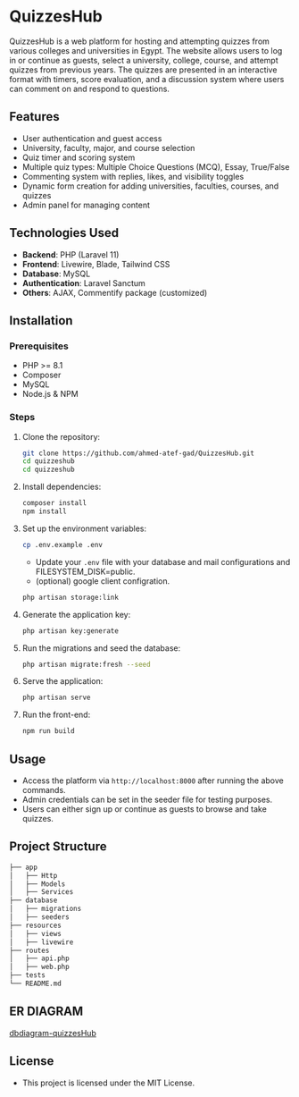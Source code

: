 # QuizzesHub

QuizzesHub is a web platform for hosting and attempting quizzes from various colleges and universities in Egypt. The website allows users to log in or continue as guests, select a university, college, course, and attempt quizzes from previous years. The quizzes are presented in an interactive format with timers, score evaluation, and a discussion system where users can comment on and respond to questions.

## Features

- User authentication and guest access
- University, faculty, major, and course selection
- Quiz timer and scoring system
- Multiple quiz types: Multiple Choice Questions (MCQ), Essay, True/False
- Commenting system with replies, likes, and visibility toggles
- Dynamic form creation for adding universities, faculties, courses, and quizzes
- Admin panel for managing content

## Technologies Used

- **Backend**: PHP (Laravel 11)
- **Frontend**: Livewire, Blade, Tailwind CSS
- **Database**: MySQL
- **Authentication**: Laravel Sanctum
- **Others**: AJAX, Commentify package (customized)

## Installation

### Prerequisites

- PHP >= 8.1
- Composer
- MySQL
- Node.js & NPM

### Steps

1. Clone the repository:

    ```bash
    git clone https://github.com/ahmed-atef-gad/QuizzesHub.git
    cd quizzeshub
    cd quizzeshub
    ```

2. Install dependencies:

    ```bash
    composer install
    npm install
    ```

3. Set up the environment variables:

    ```bash
    cp .env.example .env
    ```

    - Update your `.env` file with your database and mail configurations and FILESYSTEM_DISK=public.
    - (optional) google client configration.
  
    ```bash
    php artisan storage:link
    ```

4. Generate the application key:

    ```bash
    php artisan key:generate
    ```

5. Run the migrations and seed the database:

    ```bash
    php artisan migrate:fresh --seed
    ```

6. Serve the application:

    ```bash
    php artisan serve
    ```

7. Run the front-end:

    ```bash
    npm run build
    ```

## Usage

- Access the platform via `http://localhost:8000` after running the above commands.
- Admin credentials can be set in the seeder file for testing purposes.
- Users can either sign up or continue as guests to browse and take quizzes.


## Project Structure

```bash
├── app
│   ├── Http
│   ├── Models
│   ├── Services
├── database
│   ├── migrations
│   ├── seeders
├── resources
│   ├── views
│   ├── livewire
├── routes
│   ├── api.php
│   ├── web.php
├── tests
└── README.md
```
## ER DIAGRAM
[dbdiagram-quizzesHub](https://dbdiagram.io/d/quizzesHub-66d1de74eef7e08f0e405514)

## License

- This project is licensed under the MIT License.
